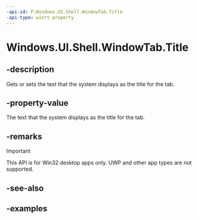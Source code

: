 ```yaml
---
-api-id: P:Windows.UI.Shell.WindowTab.Title
-api-type: winrt property
---
```


# Windows.UI.Shell.WindowTab.Title

<!--
public string Title { get; set; }
-->

## -description

Gets or sets the text that the system displays as the title for the tab.

## -property-value

The text that the system displays as the title for the tab.

## -remarks

> [!IMPORTANT]
> This API is for Win32 desktop apps only. UWP and other app types are not supported.

## -see-also

## -examples
